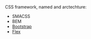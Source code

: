 CSS framework, named and arctechture:
* SMACSS
* BEM
* [Bootstrap](https://v3.bootcss.com/css/)
* [Flex](http://www.runoob.com/w3cnote/flex-grammar.html)
